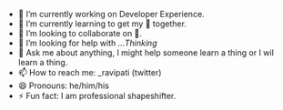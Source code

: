 <!--
**rlnchow/rlnchow** is a ✨ _special_ ✨ repository because its `README.md` (this file) appears on your GitHub profile.

Here are some ideas to get you started:
-->
- 🔭 I’m currently working on Developer Experience.
- 🌱 I’m currently learning to get my 💩 together.
- 👯 I’m looking to collaborate on 🐍.
- 🤔 I’m looking for help with _...Thinking_
- 💬 Ask me about anything, I might help someone learn a thing or I wil learn a thing. 
- 📫 How to reach me: _ravipati (twitter)
- 😄 Pronouns: he/him/his
- ⚡ Fun fact: I am professional shapeshifter.


